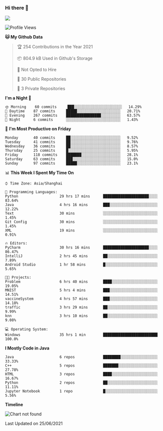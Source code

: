 ### Hi there 👋

<!--
**zhou-ning/zhou-ning** is a ✨ _special_ ✨ repository because its `README.md` (this file) appears on your GitHub profile.

Here are some ideas to get you started:

- 🔭 I’m currently working on ...
- 🌱 I’m currently learning ...
- 👯 I’m looking to collaborate on ...
- 🤔 I’m looking for help with ...
- 💬 Ask me about ...
- 📫 How to reach me: ...
- 😄 Pronouns: ...
- ⚡ Fun fact: ...
-->
![](https://github-readme-stats.vercel.app/api?username=zhou-ning)

<!--START_SECTION:waka-->
![Profile Views](http://img.shields.io/badge/Profile%20Views-2-blue)

**🐱 My Github Data** 

> 🏆 254 Contributions in the Year 2021
 > 
> 📦 804.9 kB Used in Github's Storage 
 > 
> 🚫 Not Opted to Hire
 > 
> 📜 30 Public Repositories 
 > 
> 🔑 3 Private Repositories  
 > 
**I'm a Night 🦉** 

```text
🌞 Morning    60 commits     ███░░░░░░░░░░░░░░░░░░░░░░   14.29% 
🌆 Daytime    87 commits     █████░░░░░░░░░░░░░░░░░░░░   20.71% 
🌃 Evening    267 commits    ████████████████░░░░░░░░░   63.57% 
🌙 Night      6 commits      ░░░░░░░░░░░░░░░░░░░░░░░░░   1.43%

```
📅 **I'm Most Productive on Friday** 

```text
Monday       40 commits     ██░░░░░░░░░░░░░░░░░░░░░░░   9.52% 
Tuesday      41 commits     ██░░░░░░░░░░░░░░░░░░░░░░░   9.76% 
Wednesday    36 commits     ██░░░░░░░░░░░░░░░░░░░░░░░   8.57% 
Thursday     25 commits     █░░░░░░░░░░░░░░░░░░░░░░░░   5.95% 
Friday       118 commits    ███████░░░░░░░░░░░░░░░░░░   28.1% 
Saturday     63 commits     ███░░░░░░░░░░░░░░░░░░░░░░   15.0% 
Sunday       97 commits     █████░░░░░░░░░░░░░░░░░░░░   23.1%

```


📊 **This Week I Spent My Time On** 

```text
⌚︎ Time Zone: Asia/Shanghai

💬 Programming Languages: 
Python                   29 hrs 17 mins      █████████████████████░░░░   83.64% 
Java                     4 hrs 16 mins       ███░░░░░░░░░░░░░░░░░░░░░░   12.22% 
Text                     30 mins             ░░░░░░░░░░░░░░░░░░░░░░░░░   1.45% 
Git Config               30 mins             ░░░░░░░░░░░░░░░░░░░░░░░░░   1.45% 
XML                      19 mins             ░░░░░░░░░░░░░░░░░░░░░░░░░   0.91%

🔥 Editors: 
PyCharm                  30 hrs 16 mins      █████████████████████░░░░   86.47% 
IntelliJ                 2 hrs 45 mins       ██░░░░░░░░░░░░░░░░░░░░░░░   7.89% 
Android Studio           1 hr 58 mins        █░░░░░░░░░░░░░░░░░░░░░░░░   5.65%

🐱‍💻 Projects: 
Problem                  6 hrs 40 mins       ████░░░░░░░░░░░░░░░░░░░░░   19.05% 
MNIST                    5 hrs 4 mins        ███░░░░░░░░░░░░░░░░░░░░░░   14.51% 
vaccineSystem            4 hrs 57 mins       ███░░░░░░░░░░░░░░░░░░░░░░   14.18% 
traffic                  3 hrs 29 mins       ██░░░░░░░░░░░░░░░░░░░░░░░   9.99% 
knn                      3 hrs 10 mins       ██░░░░░░░░░░░░░░░░░░░░░░░   9.08%

💻 Operating System: 
Windows                  35 hrs 1 min        █████████████████████████   100.0%

```

**I Mostly Code in Java** 

```text
Java                     6 repos             ████████░░░░░░░░░░░░░░░░░   33.33% 
C++                      5 repos             ███████░░░░░░░░░░░░░░░░░░   27.78% 
HTML                     3 repos             ████░░░░░░░░░░░░░░░░░░░░░   16.67% 
Python                   2 repos             ██░░░░░░░░░░░░░░░░░░░░░░░   11.11% 
Jupyter Notebook         1 repo              █░░░░░░░░░░░░░░░░░░░░░░░░   5.56%

```


**Timeline**

![Chart not found](https://raw.githubusercontent.com/zhou-ning/zhou-ning/main/charts/bar_graph.png) 


 Last Updated on 25/06/2021
<!--END_SECTION:waka-->
